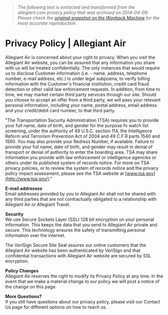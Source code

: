 > *The following text is extracted and transformed from the allegiant.com privacy policy that was archived on 2014-04-09. Please check the [original snapshot on the Wayback Machine](https://web.archive.org/web/20140409211920id_/http%3A//www2.allegiantair.com/privacy-policy) for the most accurate reproduction.*

# Privacy Policy | Allegiant Air

Allegiant Air is concerned about your right to privacy. When you visit the Allegiant Air website, you can be assured that any information you share with us will be treated confidentially. The only instances that would require us to disclose Customer information (i.e. - name, address, telephone number, e-mail address, etc.) is under legal subpoena, to verify billing information with the Customer's financial institution, credit card fraud detection or other valid law enforcement requests. In addition, from time to time, we may market certain third party services through our site. Should you choose to accept an offer from a third party, we will pass your relevant personal information, including your name, postal address, email address and your credit/debit card number, to that third party.

"The Transportation Security Administration (TSA) requires you to provide your full name, date of birth, and gender for the purpose fo watch list screening, under the authority of 49 U.S.C. section 114, the Intelligence Reform and Terrorism Prevention Act of 2004 and 49 C.F.R parts 1540 and 1560. You may also provide your Redress Number, if available. Failure to provide your full name, date of birth, and gender may result in denial of transport or denial of authority to enter the boarding area. TSA may share information you provide with law enforcement or intelligence agencies or others under its published system of records notice. For more on TSA privacy policies, or to review the system of records notice and the privacy policy impact assessment, please see the TSA website at [www.tsa.gov](http://www.tsa.gov/)."

**E-mail addresses**  
Email addresses provided by you to Allegiant Air shall not be shared with any third parties that are not contractually obligated to a relationship with Allegiant Air or Allegiant Travel.

**Security**  
We use Secure Sockets Layer (SSL) 128 bit encryption on your personal information. This keeps the data that you send to Allegiant Air private and secure. This technology ensures the safety of transmitting personal information over the internet.

The VeriSign Secure Site Seal assures our online customers that the Allegiant Air website has been authenticated by VeriSign and that confidential transactions with Allegiant Air website are secured by SSL encryption.

**Policy Changes**  
Allegiant Air reserves the right to modify its Privacy Policy at any time. In the event that we make a material change to our policy we will post a notice of the change on this page.

**More Questions?**  
If you still have questions about our privacy policy, please visit our Contact Us page for different options on how to reach us.
